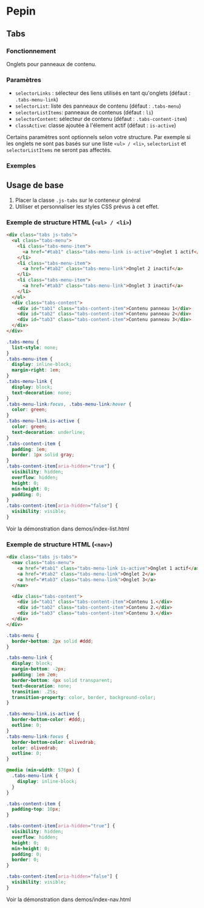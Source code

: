 # Pepin

## Tabs

### Fonctionnement

Onglets pour panneaux de contenu.

### Paramètres

* `selectorLinks` : sélecteur des liens utilisés en tant qu'onglets (défaut : `.tabs-menu-link`)
* `selectorList`: liste des panneaux de contenu (défaut : `.tabs-menu`)
* `selectorListItems`: panneaux de contenus (défaut : `li`)
* `selectorContent`: sélecteur de contenu (défaut : `.tabs-content-item`)
* `classActive`: classe ajoutée à l'élement actif (défaut : `is-active`)

Certains paramètres sont optionnels selon votre structure. Par exemple si les onglets ne sont pas basés sur une liste `<ul> / <li>`, `selectorList` et `selectorListItems` ne seront pas affectés.

### Exemples

## Usage de base

1. Placer la classe `.js-tabs` sur le conteneur général
2. Utiliser et personnaliser les styles CSS prévus à cet effet.

### Exemple de structure HTML (`<ul> / <li>`)

```html
<div class="tabs js-tabs">
  <ul class="tabs-menu">
    <li class="tabs-menu-item">
      <a href="#tab1" class="tabs-menu-link is-active">Onglet 1 actif</a>
    </li>
    <li class="tabs-menu-item">
      <a href="#tab2" class="tabs-menu-link">Onglet 2 inactif</a>
    </li>
    <li class="tabs-menu-item">
      <a href="#tab3" class="tabs-menu-link">Onglet 3 inactif</a>
    </li>
  </ul>
  <div class="tabs-content">
    <div id="tab1" class="tabs-content-item">Contenu panneau 1</div>
    <div id="tab2" class="tabs-content-item">Contenu panneau 2</div>
    <div id="tab3" class="tabs-content-item">Contenu panneau 3</div>
  </div>
</div>
```

```css
.tabs-menu {
  list-style: none;
}
.tabs-menu-item {
  display: inline-block;
  margin-right: 1em;
}
.tabs-menu-link {
  display: block;
  text-decoration: none;
}
.tabs-menu-link:focus, .tabs-menu-link:hover {
  color: green;
}
.tabs-menu-link.is-active {
  color: green;
  text-decoration: underline;
}
.tabs-content-item {
  padding: 1em;
  border: 1px solid gray;
}
.tabs-content-item[aria-hidden="true"] {
  visibility: hidden;
  overflow: hidden;
  height: 0;
  min-height: 0;
  padding: 0;
}
.tabs-content-item[aria-hidden="false"] {
  visibility: visible;
}
```

Voir la démonstration dans demos/index-list.html

### Exemple de structure HTML (`<nav>`)

```html
<div class="tabs js-tabs">
  <nav class="tabs-menu">
    <a href="#tab1" class="tabs-menu-link is-active">Onglet 1 actif</a>
    <a href="#tab2" class="tabs-menu-link">Onglet 2</a>
    <a href="#tab3" class="tabs-menu-link">Onglet 3</a>
  </nav>

  <div class="tabs-content">
    <div id="tab1" class="tabs-content-item">Contenu 1.</div>
    <div id="tab2" class="tabs-content-item">Contenu 2.</div>
    <div id="tab3" class="tabs-content-item">Contenu 3.</div>
  </div>
</div>
```

```css
.tabs-menu {
  border-bottom: 2px solid #ddd;
}

.tabs-menu-link {
  display: block;
  margin-bottom: -2px;
  padding: 1em 2em;
  border-bottom: 4px solid transparent;
  text-decoration: none;
  transition: .25s;
  transition-property: color, border, background-color;
}

.tabs-menu-link.is-active {
  border-bottom-color: #ddd;;
  outline: 0;
}
.tabs-menu-link:focus {
  border-bottom-color: olivedrab;
  color: olivedrab;
  outline: 0;
}

@media (min-width: 576px) {
  .tabs-menu-link {
    display: inline-block;
  }
}

.tabs-content-item {
  padding-top: 10px;
}

.tabs-content-item[aria-hidden="true"] {
  visibility: hidden;
  overflow: hidden;
  height: 0;
  min-height: 0;
  padding: 0;
  border: 0;
}

.tabs-content-item[aria-hidden="false"] {
  visibility: visible;
}
```

Voir la démonstration dans demos/index-nav.html
